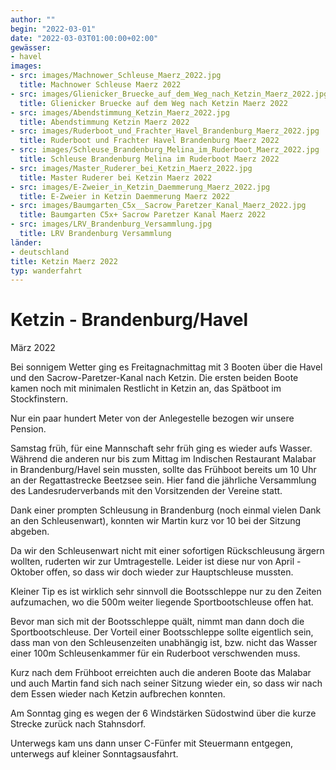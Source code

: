 ```yaml
---
author: ""
begin: "2022-03-01"
date: "2022-03-03T01:00:00+02:00"
gewässer:
- havel
images:
- src: images/Machnower_Schleuse_Maerz_2022.jpg
  title: Machnower Schleuse Maerz 2022
- src: images/Glienicker_Bruecke_auf_dem_Weg_nach_Ketzin_Maerz_2022.jpg
  title: Glienicker Bruecke auf dem Weg nach Ketzin Maerz 2022
- src: images/Abendstimmung_Ketzin_Maerz_2022.jpg
  title: Abendstimmung Ketzin Maerz 2022
- src: images/Ruderboot_und_Frachter_Havel_Brandenburg_Maerz_2022.jpg
  title: Ruderboot und Frachter Havel Brandenburg Maerz 2022
- src: images/Schleuse_Brandenburg_Melina_im_Ruderboot_Maerz_2022.jpg
  title: Schleuse Brandenburg Melina im Ruderboot Maerz 2022
- src: images/Master_Ruderer_bei_Ketzin_Maerz_2022.jpg
  title: Master Ruderer bei Ketzin Maerz 2022
- src: images/E-Zweier_in_Ketzin_Daemmerung_Maerz_2022.jpg
  title: E-Zweier in Ketzin Daemmerung Maerz 2022
- src: images/Baumgarten_C5x__Sacrow_Paretzer_Kanal_Maerz_2022.jpg
  title: Baumgarten C5x+ Sacrow Paretzer Kanal Maerz 2022
- src: images/LRV_Brandenburg_Versammlung.jpg
  title: LRV Brandenburg Versammlung
länder: 
- deutschland
title: Ketzin Maerz 2022
typ: wanderfahrt
---
```



# Ketzin - Brandenburg/Havel


März 2022

Bei sonnigem Wetter ging es Freitagnachmittag mit 3 Booten über die Havel und den Sacrow-Paretzer-Kanal nach Ketzin. Die ersten beiden Boote kamen noch mit minimalen Restlicht in Ketzin an, das Spätboot im Stockfinstern.

Nur ein paar hundert Meter von der Anlegestelle bezogen wir unsere Pension.

Samstag früh, für eine Mannschaft sehr früh ging es wieder aufs Wasser. Während die anderen nur bis zum Mittag im Indischen Restaurant Malabar in Brandenburg/Havel sein mussten, sollte das Frühboot bereits um 10 Uhr an der Regattastrecke Beetzsee sein. Hier fand die jährliche Versammlung des Landesruderverbands mit den Vorsitzenden der Vereine statt.

Dank einer prompten Schleusung in Brandenburg (noch einmal vielen Dank an den Schleusenwart), konnten wir Martin kurz vor 10 bei der Sitzung abgeben.

Da wir den Schleusenwart nicht mit einer sofortigen Rückschleusung ärgern wollten, ruderten wir zur Umtragestelle. Leider ist diese nur von April - Oktober offen, so dass wir doch wieder zur Hauptschleuse mussten.

Kleiner Tip es ist wirklich sehr sinnvoll die Bootsschleppe nur zu den Zeiten aufzumachen, wo die 500m weiter liegende Sportbootschleuse offen hat.

Bevor man sich mit der Bootsschleppe quält, nimmt man dann doch die Sportbootschleuse. Der Vorteil einer Bootsschleppe sollte eigentlich sein, dass man von den Schleusenzeiten unabhängig ist, bzw. nicht das Wasser einer 100m Schleusenkammer für ein Ruderboot verschwenden muss.

Kurz nach dem Frühboot erreichten auch die anderen Boote das Malabar und auch Martin fand sich nach seiner Sitzung wieder ein, so dass wir nach dem Essen wieder nach Ketzin aufbrechen konnten.

Am Sonntag ging es wegen der 6 Windstärken Südostwind über die kurze Strecke zurück nach Stahnsdorf.

Unterwegs kam uns dann unser C-Fünfer mit Steuermann entgegen, unterwegs auf kleiner Sonntagsausfahrt.
